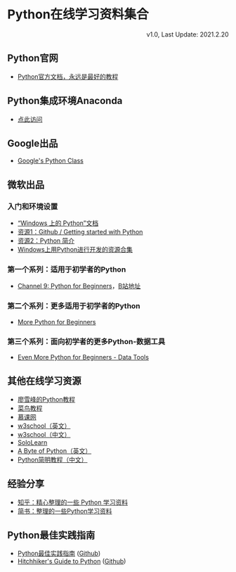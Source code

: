 # Python在线学习资料集合

<link rel="stylesheet" href="https://yanwei.github.io/auto-number-title.css" />

<p align='right'>v1.0, Last Update: 2021.2.20</p>

## Python官网

* [Python官方文档，永远是最好的教程](https://www.python.org/)

## Python集成环境Anaconda

* [点此访问](https://www.anaconda.com/)

## Google出品

* [Google's Python Class](https://developers.google.com/edu/python/)

## 微软出品

### 入门和环境设置

* [“Windows 上的 Python”文档](https://docs.microsoft.com/zh-cn/windows/python/)
* [资源1：Github / Getting started with Python](https://aka.ms/python-getting-started)
* [资源2：Python 简介](https://docs.microsoft.com/zh-cn/learn/modules/intro-to-python/)
* [Windows上用Python进行开发的资源合集](https://docs.microsoft.com/zh-cn/windows/python/resources)

### 第一个系列：适用于初学者的Python

* [Channel 9: Python for Beginners](https://channel9.msdn.com/Series/Intro-to-Python-Development)，[B站地址](https://www.bilibili.com/video/BV187411f7z9?p=1)

### 第二个系列：更多适用于初学者的Python

* [More Python for Beginners](https://channel9.msdn.com/Series/More-Python-for-Beginners)

### 第三个系列：面向初学者的更多Python-数据工具

* [Even More Python for Beginners - Data Tools](https://channel9.msdn.com/Series/Even-More-Python-for-Beginners-Data-Tools)

## 其他在线学习资源

* [廖雪峰的Python教程](https://www.liaoxuefeng.com/wiki/1016959663602400)
* [菜鸟教程](https://www.runoob.com/python3/python3-tutorial.html)
* [慕课网](https://coding.imooc.com/?c=python)
* [w3school（英文）](https://www.w3schools.com/python/default.asp)
* [w3school（中文）](https://www.w3school.com.cn/python/index.asp)
* [SoloLearn](https://www.sololearn.com/Course/Python/)
* [A Byte of Python（英文）](https://python.swaroopch.com/)
* [Python简明教程（中文）](https://learnku.com/docs/byte-of-python/2018)

## 经验分享

* [知乎：精心整理的一些 Python 学习资料](https://zhuanlan.zhihu.com/p/39187089)
* [简书：整理的一些Python学习资料](https://www.jianshu.com/p/e9bb36a5d63f)

## Python最佳实践指南

* [Python最佳实践指南](https://pythonguidecn.readthedocs.io/zh/latest/) ([Github](https://github.com/Prodesire/Python-Guide-CN))
* [Hitchhiker's Guide to Python](https://docs.python-guide.org/) ([Github](https://github.com/realpython/python-guide))
